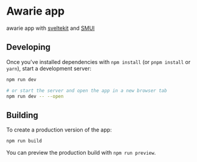 # Awarie app

awarie app with [sveltekit](https://github.com/sveltejs/kit) and [SMUI](https://github.com/hperrin/svelte-material-ui)

## Developing

Once you've installed dependencies with `npm install` (or `pnpm install` or `yarn`), start a development server:

```bash
npm run dev

# or start the server and open the app in a new browser tab
npm run dev -- --open
```

## Building

To create a production version of the app:

```bash
npm run build
```

You can preview the production build with `npm run preview`.
